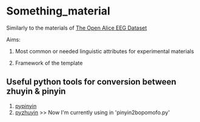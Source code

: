 # Something_material
Similarly to the materials of [The Open Alice EEG Dataset](https://openneuro.org/datasets/ds002322/versions/1.0.4)

Aims:
1. Most common or needed linguistic attributes for experimental materials

2. Framework of the template



## Useful python tools for conversion between zhuyin & pinyin
1. [pypinyin](https://www.readfog.com/a/1679197351046123520)
2. [pyzhuyin](https://pypi.org/project/pyzhuyin/) >> Now I'm currently using in 'pinyin2bopomofo.py'
